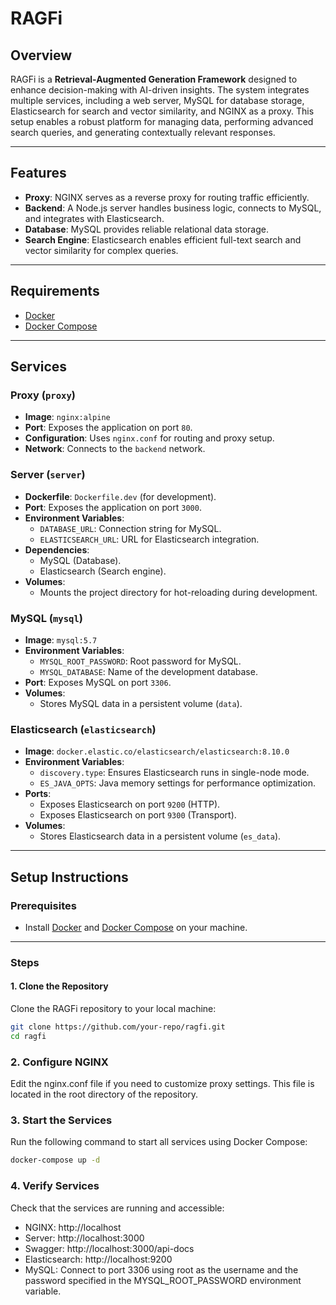 # RAGFi

## Overview

RAGFi is a **Retrieval-Augmented Generation Framework** designed to enhance decision-making with AI-driven insights. The system integrates multiple services, including a web server, MySQL for database storage, Elasticsearch for search and vector similarity, and NGINX as a proxy. This setup enables a robust platform for managing data, performing advanced search queries, and generating contextually relevant responses.

---

## Features

- **Proxy**: NGINX serves as a reverse proxy for routing traffic efficiently.
- **Backend**: A Node.js server handles business logic, connects to MySQL, and integrates with Elasticsearch.
- **Database**: MySQL provides reliable relational data storage.
- **Search Engine**: Elasticsearch enables efficient full-text search and vector similarity for complex queries.

---

## Requirements

- [Docker](https://www.docker.com/)
- [Docker Compose](https://docs.docker.com/compose/)

---

## Services

### Proxy (`proxy`)

- **Image**: `nginx:alpine`
- **Port**: Exposes the application on port `80`.
- **Configuration**: Uses `nginx.conf` for routing and proxy setup.
- **Network**: Connects to the `backend` network.

### Server (`server`)

- **Dockerfile**: `Dockerfile.dev` (for development).
- **Port**: Exposes the application on port `3000`.
- **Environment Variables**:
  - `DATABASE_URL`: Connection string for MySQL.
  - `ELASTICSEARCH_URL`: URL for Elasticsearch integration.
- **Dependencies**:
  - MySQL (Database).
  - Elasticsearch (Search engine).
- **Volumes**:
  - Mounts the project directory for hot-reloading during development.

### MySQL (`mysql`)

- **Image**: `mysql:5.7`
- **Environment Variables**:
  - `MYSQL_ROOT_PASSWORD`: Root password for MySQL.
  - `MYSQL_DATABASE`: Name of the development database.
- **Port**: Exposes MySQL on port `3306`.
- **Volumes**:
  - Stores MySQL data in a persistent volume (`data`).

### Elasticsearch (`elasticsearch`)

- **Image**: `docker.elastic.co/elasticsearch/elasticsearch:8.10.0`
- **Environment Variables**:
  - `discovery.type`: Ensures Elasticsearch runs in single-node mode.
  - `ES_JAVA_OPTS`: Java memory settings for performance optimization.
- **Ports**:
  - Exposes Elasticsearch on port `9200` (HTTP).
  - Exposes Elasticsearch on port `9300` (Transport).
- **Volumes**:
  - Stores Elasticsearch data in a persistent volume (`es_data`).

---

## Setup Instructions

### Prerequisites

- Install [Docker](https://www.docker.com/) and [Docker Compose](https://docs.docker.com/compose/) on your machine.

---

### Steps

#### 1. Clone the Repository

Clone the RAGFi repository to your local machine:

```bash
git clone https://github.com/your-repo/ragfi.git
cd ragfi
```

### 2. Configure NGINX

Edit the nginx.conf file if you need to customize proxy settings. This file is located in the root directory of the repository.

### 3. Start the Services

Run the following command to start all services using Docker Compose:

```bash
docker-compose up -d
```

### 4. Verify Services

Check that the services are running and accessible:

- NGINX: http://localhost
- Server: http://localhost:3000
- Swagger: http://localhost:3000/api-docs
- Elasticsearch: http://localhost:9200
- MySQL: Connect to port 3306 using root as the username and the password specified in the MYSQL_ROOT_PASSWORD environment variable.
